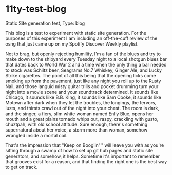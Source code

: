 # 11ty-test-blog
Static Site generation test, Type: blog

This blog is a test to experiment with static site generation. 
For the purposes of this experiment I am including an off-the-cuff review of the osng that just came up on my Spotify Discover Weekly playlist. 

Not to brag, but openly rejecting humility, I'm a fan of the blues and try to make down to the shipyard every Tuesday night to a local shotgun blues bar that dates back to World War 2 and a time when the only thing a bar needed to stock was Schiltz beer, Seagrams No.7 Whiskey, Ginger Ale, and Lucky Strike cigarettes. The point of all this being that the opening licks come smoking up from the pavement, just like any night you roll up to the Rusty Nail, and those languid misty guitar trills and pocket drumming turn your night into a movie scene and your soundtrack determined. 
It sounds like Chicago, it sounds liike B.B. King, it sounds like Sam Cooke, it sounds like Motown after dark when they let the troubles, the longings, the fervors, lusts, and thirsts crawl out of the night into your chest. The room is dark, and the singer, a fiery, slim white woman named Enlly Blue, opens her mouth and a great plains tornado whips out, raspy, crackling with gusto, chuztpah, with old school attitude. Sure enough, there's something supernatural about her voice, a storm more than woman, somehow wrangled inside a mortal coil. 

That's the impression that "Keep on Boogiin' " will leave you with as you're sifting through a swamp of how to set up git hub pages and static site generators, and somehow, it helps. Sometime it's important to remember that grooves exist for a reason, and that finding the right one is the best way to get on track. 
